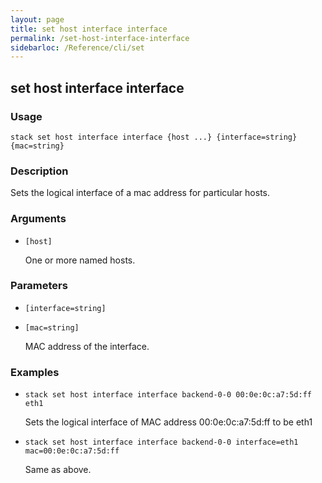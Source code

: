```yaml
---
layout: page
title: set host interface interface
permalink: /set-host-interface-interface
sidebarloc: /Reference/cli/set
---
```


## set host interface interface

### Usage

`stack set host interface interface {host ...} {interface=string} {mac=string}`

### Description

Sets the logical interface of a mac address for particular hosts.

### Arguments

* `[host]`

   One or more named hosts.


### Parameters
* `[interface=string]`
* `[mac=string]`

   MAC address of the interface.

### Examples

* `stack set host interface interface backend-0-0 00:0e:0c:a7:5d:ff eth1`

   Sets the logical interface of MAC address 00:0e:0c:a7:5d:ff to be eth1

* `stack set host interface interface backend-0-0 interface=eth1 mac=00:0e:0c:a7:5d:ff`

   Same as above.



